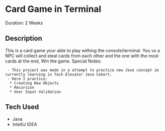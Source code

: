 # Card Game in Terminal
Duration: 2 Weeks

## Description
   This is a card game your able to play withing the console/terminal. You vs a NPC will collect and steal cards from each other and the one with the most cards at the end, Win the game.
   Special Notes:
   
     - This project was made in a attempt to practice new Java concept im currently learning in Tech Elevator Java Cohort.
     - Here I practice:
      * Creating New Objects
      * Recursion
      * User Input Validation

## Tech Used

  - Java
  - IntelliJ IDEA
